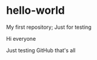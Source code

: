 # hello-world
My first repository; Just for testing

Hi everyone
  
  Just testing GitHub that's all
